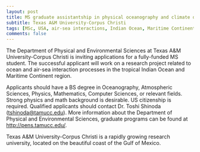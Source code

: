 ```yaml
---
layout: post
title: MS graduate assistantship in physical oceanography and climate dynamics (Corpus Christi, Texas)
subtitle: Texas A&M University-Corpus Christi
tags: [MSc, USA, air-sea interactions, Indian Ocean, Maritime Continent]
comments: false
---
```


The Department of Physical and Environmental Sciences at Texas A&M University-Corpus Christi is inviting applications for a fully-funded MS student. The successful applicant will work on a research project related to ocean and air-sea interaction processes in the tropical Indian Ocean and Maritime Continent region.

Applicants should have a BS degree in Oceanography, Atmospheric Sciences, Physics, Mathematics, Computer Sciences, or relevant fields. Strong physics and math background is desirable. US citizenship is required. Qualified applicants should contact Dr. Toshi Shinoda (tshinoda@tamucc.edu). More information about the Department of Physical and Environmental Sciences, graduate programs can be found at http://pens.tamucc.edu/.

Texas A&M University-Corpus Christi is a rapidly growing research university, located on the beautiful coast of the Gulf of Mexico.
